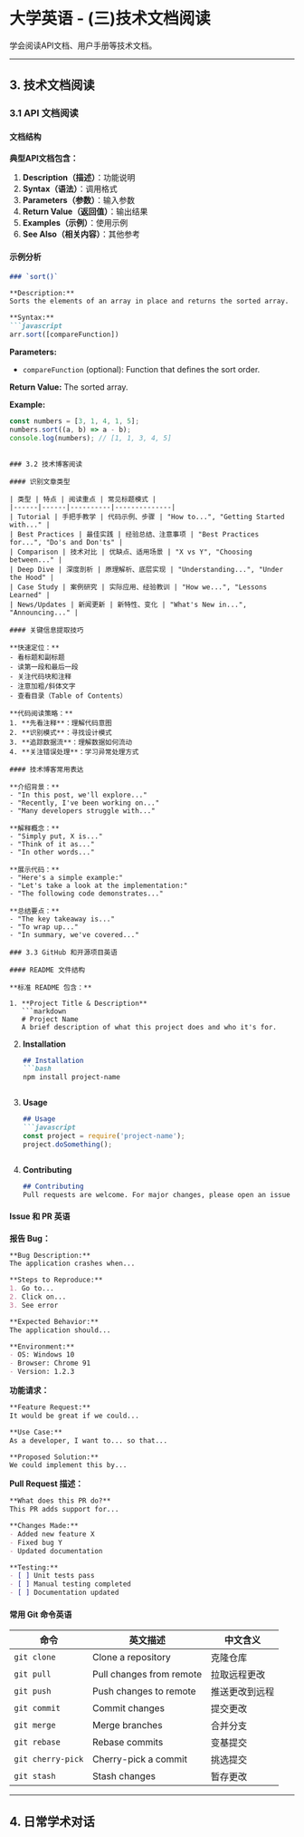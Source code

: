 # 大学英语 - (三)技术文档阅读

学会阅读API文档、用户手册等技术文档。

---

## 3. 技术文档阅读

### 3.1 API 文档阅读

#### 文档结构

**典型API文档包含：**

1. **Description（描述）**：功能说明
2. **Syntax（语法）**：调用格式
3. **Parameters（参数）**：输入参数
4. **Return Value（返回值）**：输出结果
5. **Examples（示例）**：使用示例
6. **See Also（相关内容）**：其他参考

#### 示例分析

```markdown
### `sort()`

**Description:**
Sorts the elements of an array in place and returns the sorted array.

**Syntax:**
```javascript
arr.sort([compareFunction])
```

**Parameters:**
- `compareFunction` (optional): Function that defines the sort order.

**Return Value:**
The sorted array.

**Example:**
```javascript
const numbers = [3, 1, 4, 1, 5];
numbers.sort((a, b) => a - b);
console.log(numbers); // [1, 1, 3, 4, 5]
```
```

### 3.2 技术博客阅读

#### 识别文章类型

| 类型 | 特点 | 阅读重点 | 常见标题模式 |
|------|------|----------|--------------|
| Tutorial | 手把手教学 | 代码示例、步骤 | "How to...", "Getting Started with..." |
| Best Practices | 最佳实践 | 经验总结、注意事项 | "Best Practices for...", "Do's and Don'ts" |
| Comparison | 技术对比 | 优缺点、适用场景 | "X vs Y", "Choosing between..." |
| Deep Dive | 深度剖析 | 原理解析、底层实现 | "Understanding...", "Under the Hood" |
| Case Study | 案例研究 | 实际应用、经验教训 | "How we...", "Lessons Learned" |
| News/Updates | 新闻更新 | 新特性、变化 | "What's New in...", "Announcing..." |

#### 关键信息提取技巧

**快速定位：**
- 看标题和副标题
- 读第一段和最后一段
- 关注代码块和注释
- 注意加粗/斜体文字
- 查看目录（Table of Contents）

**代码阅读策略：**
1. **先看注释**：理解代码意图
2. **识别模式**：寻找设计模式
3. **追踪数据流**：理解数据如何流动
4. **关注错误处理**：学习异常处理方式

#### 技术博客常用表达

**介绍背景：**
- "In this post, we'll explore..."
- "Recently, I've been working on..."
- "Many developers struggle with..."

**解释概念：**
- "Simply put, X is..."
- "Think of it as..."
- "In other words..."

**展示代码：**
- "Here's a simple example:"
- "Let's take a look at the implementation:"
- "The following code demonstrates..."

**总结要点：**
- "The key takeaway is..."
- "To wrap up..."
- "In summary, we've covered..."

### 3.3 GitHub 和开源项目英语

#### README 文件结构

**标准 README 包含：**

1. **Project Title & Description**
   ```markdown
   # Project Name
   A brief description of what this project does and who it's for.
   ```

2. **Installation**
   ```markdown
   ## Installation
   ```bash
   npm install project-name
   ```
   ```

3. **Usage**
   ```markdown
   ## Usage
   ```javascript
   const project = require('project-name');
   project.doSomething();
   ```
   ```

4. **Contributing**
   ```markdown
   ## Contributing
   Pull requests are welcome. For major changes, please open an issue first.
   ```

#### Issue 和 PR 英语

**报告 Bug：**
```markdown
**Bug Description:**
The application crashes when...

**Steps to Reproduce:**
1. Go to...
2. Click on...
3. See error

**Expected Behavior:**
The application should...

**Environment:**
- OS: Windows 10
- Browser: Chrome 91
- Version: 1.2.3
```

**功能请求：**
```markdown
**Feature Request:**
It would be great if we could...

**Use Case:**
As a developer, I want to... so that...

**Proposed Solution:**
We could implement this by...
```

**Pull Request 描述：**
```markdown
**What does this PR do?**
This PR adds support for...

**Changes Made:**
- Added new feature X
- Fixed bug Y
- Updated documentation

**Testing:**
- [ ] Unit tests pass
- [ ] Manual testing completed
- [ ] Documentation updated
```

#### 常用 Git 命令英语

| 命令 | 英文描述 | 中文含义 |
|------|----------|----------|
| `git clone` | Clone a repository | 克隆仓库 |
| `git pull` | Pull changes from remote | 拉取远程更改 |
| `git push` | Push changes to remote | 推送更改到远程 |
| `git commit` | Commit changes | 提交更改 |
| `git merge` | Merge branches | 合并分支 |
| `git rebase` | Rebase commits | 变基提交 |
| `git cherry-pick` | Cherry-pick a commit | 挑选提交 |
| `git stash` | Stash changes | 暂存更改 |

---

## 4. 日常学术对话